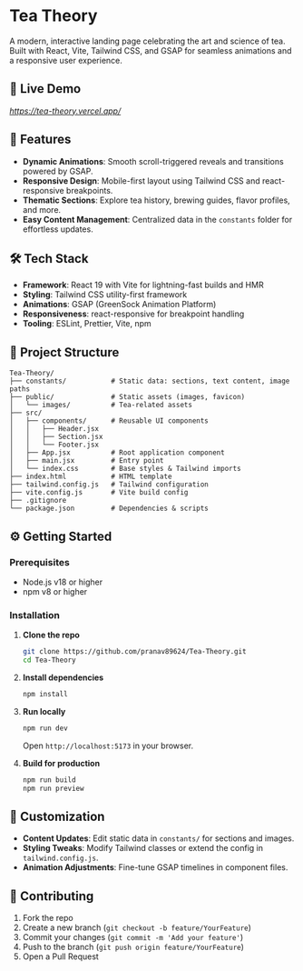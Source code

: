 # Tea Theory

A modern, interactive landing page celebrating the art and science of tea. Built with React, Vite, Tailwind CSS, and GSAP for seamless animations and a responsive user experience.

## 🌿 Live Demo

*https://tea-theory.vercel.app/*

## 🚀 Features

* **Dynamic Animations**: Smooth scroll-triggered reveals and transitions powered by GSAP.
* **Responsive Design**: Mobile-first layout using Tailwind CSS and react-responsive breakpoints.
* **Thematic Sections**: Explore tea history, brewing guides, flavor profiles, and more.
* **Easy Content Management**: Centralized data in the `constants` folder for effortless updates.

## 🛠️ Tech Stack

* **Framework**: React 19 with Vite for lightning-fast builds and HMR
* **Styling**: Tailwind CSS utility-first framework
* **Animations**: GSAP (GreenSock Animation Platform)
* **Responsiveness**: react-responsive for breakpoint handling
* **Tooling**: ESLint, Prettier, Vite, npm

## 📁 Project Structure

```plaintext
Tea-Theory/
├── constants/           # Static data: sections, text content, image paths
├── public/              # Static assets (images, favicon)
│   └── images/          # Tea-related assets
├── src/
│   ├── components/      # Reusable UI components
│   │   ├── Header.jsx
│   │   ├── Section.jsx
│   │   └── Footer.jsx
│   ├── App.jsx          # Root application component
│   ├── main.jsx         # Entry point
│   └── index.css        # Base styles & Tailwind imports
├── index.html           # HTML template
├── tailwind.config.js   # Tailwind configuration
├── vite.config.js       # Vite build config
├── .gitignore
└── package.json         # Dependencies & scripts
```

## ⚙️ Getting Started

### Prerequisites

* Node.js v18 or higher
* npm v8 or higher

### Installation

1. **Clone the repo**

   ```bash
   git clone https://github.com/pranav89624/Tea-Theory.git
   cd Tea-Theory
   ```

2. **Install dependencies**

   ```bash
   npm install
   ```

3. **Run locally**

   ```bash
   npm run dev
   ```

   Open `http://localhost:5173` in your browser.

4. **Build for production**

   ```bash
   npm run build
   npm run preview
   ```

## 🔧 Customization

* **Content Updates**: Edit static data in `constants/` for sections and images.
* **Styling Tweaks**: Modify Tailwind classes or extend the config in `tailwind.config.js`.
* **Animation Adjustments**: Fine-tune GSAP timelines in component files.

## 🤝 Contributing

1. Fork the repo
2. Create a new branch (`git checkout -b feature/YourFeature`)
3. Commit your changes (`git commit -m 'Add your feature'`)
4. Push to the branch (`git push origin feature/YourFeature`)
5. Open a Pull Request
